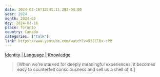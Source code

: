 ```yaml
---
date: 2024-03-16T12:41:11.293-04:00
year: 2024
month: 2024-03
day: 2024-03-16
place: Toronto
country: Canada
categories: ["talk"]
link: https://www.youtube.com/watch?v=93JElBx-cPM
---
```

[Identity | Language | Knowledge](https://www.youtube.com/watch?v=93JElBx-cPM)

> [When we're starved for deeply meaningful experiences, it becomes easy to counterfeit consciousness and sell us a shell of it.]
